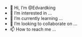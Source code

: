 - 👋 Hi, I’m @Edvardking
- 👀 I’m interested in ...
- 🌱 I’m currently learning ...
- 💞️ I’m looking to collaborate on ...
- 📫 How to reach me ...

<!---
Edvardking/Edvardking is a ✨ special ✨ repository because its `README.md` (this file) appears on your GitHub profile.
You can click the Preview link to take a look at your changes.
--->
